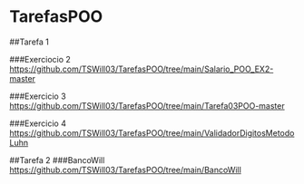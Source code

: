 # TarefasPOO
##Tarefa 1

###Exerciocio 2
https://github.com/TSWill03/TarefasPOO/tree/main/Salario_POO_EX2-master

###Exercicio 3
https://github.com/TSWill03/TarefasPOO/tree/main/Tarefa03POO-master

###Exercicio 4
https://github.com/TSWill03/TarefasPOO/tree/main/ValidadorDigitosMetodoLuhn


##Tarefa 2
###BancoWill
https://github.com/TSWill03/TarefasPOO/tree/main/BancoWill
